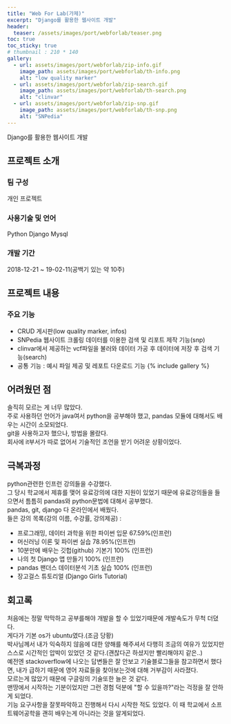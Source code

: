 ```yaml
---
title: "Web For Lab(가제)"
excerpt: "Django를 활용한 웹사이트 개발"
header:
  teaser: /assets/images/port/webforlab/teaser.png
toc: true
toc_sticky: true
# thumbnail : 210 * 140
gallery:
  - url: assets/images/port/webforlab/zip-info.gif
    image_path: assets/images/port/webforlab/th-info.png
    alt: "low quality marker"
  - url: assets/images/port/webforlab/zip-search.gif
    image_path: assets/images/port/webforlab/th-search.png
    alt: "clinvar"
  - url: assets/images/port/webforlab/zip-snp.gif
    image_path: assets/images/port/webforlab/th-snp.png
    alt: "SNPedia"
---
```

Django를 활용한 웹사이트 개발
## 프로젝트 소개  
### 팀 구성  
 개인 프로젝트
### 사용기술 및 언어    
 Python
 Django
 Mysql
### 개발 기간  
2018-12-21 ~ 19-02-11(공백기 있는 약 10주)


## 프로젝트 내용
### 주요 기능
 - CRUD 게시판(low quality marker, infos)
 - SNPedia 웹사이트 크롤링 데이터를 이용한 검색 및 리포트 제작 기능(snp)
 - clinvar에서 제공하는 vcf파일을 불러와 데이터 가공 후 데이터에 저장 후 검색 기능(search)
 - 공통 기능 : 예시 파일 제공 및 레포트 다운로드 기능
{% include gallery %}

## 어려웠던 점  
솔직히 모르는 게 너무 많았다.  
주로 사용하던 언어가 java여서 python을 공부해야 했고, pandas 모듈에 대해서도 배우는 시간이 소모되었다.  
git을 사용하고자 했으나, 방법을 몰랐다.  
회사에 it부서가 따로 없어서 기술적인 조언을 받기 어려운 상황이었다.  

## 극복과정
python관련한 인프런 강의들을 수강했다.  
그 당시 학교에서 제휴를 맺어 유료강의에 대한 지원이 있었기 때문에
유료강의들을 들으면서 틈틈히 pandas와 python문법에 대해서 공부했다.  
pandas, git, django 다 온라인에서 배웠다.    
들은 강의 목록(강의 이름, 수강률, 강의제공) : 
* 프로그래밍, 데이터 과학을 위한 파이썬 입문 67.59%(인프런)  
* 머신러닝 이론 및 파이썬 실습 78.95%(인프런)  
* 10분만에 배우는 깃헙(github) 기본기 100% (인프런)  
* 나의 첫 Django 앱 만들기 100% (인프런)  
* pandas 팬더스 데이터분석 기초 실습 100% (인프런)  
* 장고걸스 튜토리얼 (Django Girls Tutorial)  

## 회고록
처음에는 정말 막막하고 공부를해야 개발을 할 수 있었기때문에 개발속도가 무척 더뎠다.  
게다가 기본 os가 ubuntu였다.(조금 당황)    
박사님께서 내가 익숙하지 않음에 대한 양해를 해주셔서 다행히 조금의 여유가 있었지만 스스로 시간적인 압박이 있었던 것 같다.(괜찮다곤 하셨지만 빨리해야지 같은..)  
예전엔 stackoverflow에 나오는 답변들은 잘 안보고 기술블로그들을 참고하면서 했다면, 내가 급하기 때문에 영어 자료들을 찾아보는것에 대해 거부감이 사라졌다.  
모르는게 많았기 때문에 구글링의 기술또한 늘은 것 같다.  
맨땅에서 시작하는 기분이었지만 그런 경험 덕분에 "할 수 있을까?"라는 걱정을 잘 안하게 되었다.  
기능 요구사항을 잘못파악하고 진행해서 다시 시작한 적도 있었다. 이 때 학교에서 소프트웨어공학을 괜히 배우는게 아니라는 것을 알게되었다.